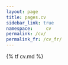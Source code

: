 ```yaml
---
layout: page
title: pages.cv
sidebar_link: true
namespace:     cv
permalink: /cv/
permalink_fr: /cv_fr/
---
```


{% tf cv.md %}